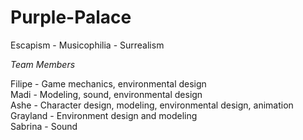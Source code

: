 # Purple-Palace
Escapism - Musicophilia - Surrealism

*Team Members*

Filipe - Game mechanics, environmental design \
Madi - Modeling, sound, environmental design \
Ashe - Character design, modeling, environmental design, animation \
Grayland - Environment design and modeling \
Sabrina - Sound
